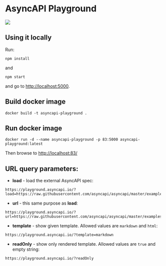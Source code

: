 # AsyncAPI Playground

![](screenshot.png)

## Using it locally

Run:

```
npm install
```

and

```
npm start
```

and go to [http://localhost:5000]().

## Build docker image

```
docker build -t asyncapi-playground .
```

## Run docker image

```
docker run -d --name asyncapi-playground -p 83:5000 asyncapi-playground:latest
```

Then browse to [http://localhost:83/]()

## URL query parameters:

- **load** - load the external AsyncAPI spec:

```
https://playground.asyncapi.io/?load=https://raw.githubusercontent.com/asyncapi/asyncapi/master/examples/2.0.0/simple.yml
```

- **url** - this same purpose as **load**:

```
https://playground.asyncapi.io/?url=https://raw.githubusercontent.com/asyncapi/asyncapi/master/examples/2.0.0/simple.yml
```

- **template** - show given template. Allowed values are `markdown` and `html`:

```
https://playground.asyncapi.io/?template=markdown
```

- **readOnly** - show only rendered template. Allowed values are `true` and empty string:

```
https://playground.asyncapi.io/?readOnly
```